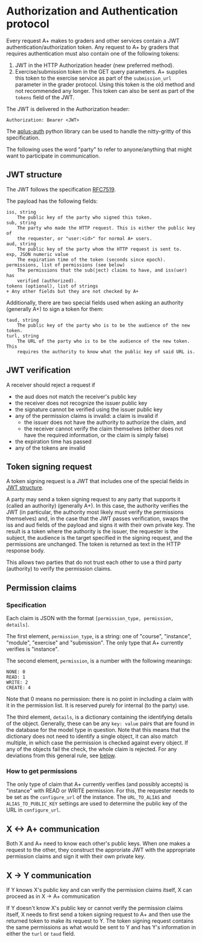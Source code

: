 # Authorization and Authentication protocol

Every request A+ makes to graders and other services contain a JWT
authentication/authorization token. Any request to A+ by graders that requires
authentication must also contain one of the following tokens:
1. JWT in the HTTP Authorization header (new preferred method).
1. Exercise/submission token in the GET query parameters.
   A+ supplies this token to the exercise service as part of the `submission_url` parameter in the grader protocol.
   Using this token is the old method and not recommended any longer.
   This token can also be sent as part of the `tokens` field of the JWT.

The JWT is delivered in the Authorization header:

    Authorization: Bearer <JWT>

The [aplus-auth][aplus-auth-git] python library can be used to
handle the nitty-gritty of this specification.

The following uses the word "party" to refer to anyone/anything that might want
to participate in communication.

## JWT structure

The JWT follows the specification [RFC7519](https://datatracker.ietf.org/doc/html/rfc7519).

The payload has the following fields:

    iss, string
        The public key of the party who signed this token.
    sub, string
        The party who made the HTTP request. This is either the public key of
        the requester, or "user:<id>" for normal A+ users.
    aud, string
        The public key of the party whom the HTTP request is sent to.
    exp, JSON numeric value
        The expiration time of the token (seconds since epoch).
    permissions, list of permissions (see below)
        The permissions that the sub(ject) claims to have, and iss(uer) has
        verified (authorized).
    tokens (optional), list of strings
    + Any other fields but they are not checked by A+

Additionally, there are two special fields used when asking an authority
(generally A+) to sign a token for them:

    taud, string
        The public key of the party who is to be the audience of the new token.
    turl, string
        The URL of the party who is to be the audience of the new token. This
        requires the authority to know what the public key of said URL is.

## JWT verification

A receiver should reject a request if

- the aud does not match the receiver's public key
- the receiver does not recognize the issuer public key
- the signature cannot be verified using the issuer public key
- any of the permission claims is invalid: a claim is invalid if
    - the issuer does not have the authority to authorize the claim, and
    - the receiver cannot verify the claim themselves (either does not
    have the required information, or the claim is simply false)
- the expiration time has passed
- any of the tokens are invalid

## Token signing request

A token signing request is a JWT that includes one of the special fields in
[JWT structure](#JWT-structure).

A party may send a token signing request to any party that supports it (called
an authority) (generally A+). In this case, the authority verifies the JWT
(in particular, the authority most likely must verify the permissions themselves)
and, in the case that the JWT passes verification, swaps the iss and aud fields
of the payload and signs it with their own private key. The result is a token
where the authority is the issuer, the requester is the subject, the audience
is the target specified in the signing request, and the permissions are
unchanged. The token is returned as text in the HTTP response body.

This allows two parties that do not trust each other to use a third party
(authority) to verify the permission claims.

## Permission claims

### Specification

Each claim is JSON with the format `[permission_type, permission, details]`.

The first element, `permission_type`, is a string: one of "course", "instance",
"module", "exercise" and "submission". The only type that A+ currently verifies
is "instance".

The second element, `permission`, is a number with the following meanings:

    NONE: 0
    READ: 1
    WRITE: 2
    CREATE: 4

Note that 0 means no permission: there is no point in including a claim with
it in the permission list. It is reserved purely for internal (to the party)
use.

The third element, `details`, is a dictionary containing the identifying
details of the object. Generally, these can be any `key: value` pairs that are
found in the database for the model type in question. Note that this means that
the dictionary does not need to identify a single object, it can also match
multiple, in which case the permission is checked against every object. If any
of the objects fail the check, the whole claim is rejected. For any deviations
from this general rule, see [below](#How-to-get-permissions).

### How to get permissions

The only type of claim that A+ currently verifies (and possibly accepts) is
"instance" with READ or WRITE permission. For this, the requester needs to be
set as the `configure_url` of the instance. The `URL_TO_ALIAS` and
`ALIAS_TO_PUBLIC_KEY` settings are used to determine the public key of the URL
in `configure_url`.

## X <-> A+ communication

Both X and A+ need to know each other's public keys. When one makes a request to
the other, they construct the approriate JWT with the appropriate permission
claims and sign it with their own private key.

## X -> Y communication

If Y knows X's public key and can verify the permission claims itself, X can
proceed as in X -> A+ communication

If Y doesn't know X's public key or cannot verify the permission claims itself,
X needs to first send a token signing request to A+ and then use the returned
token to make its request to Y. The token signing request contains the same
permissions as what would be sent to Y and has Y's information in either the
`turl` or `taud` field.


[aplus-auth-git]: https://github.com/apluslms/aplus-auth
